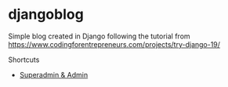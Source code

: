 # djangoblog
Simple blog created in Django
following the tutorial from 
https://www.codingforentrepreneurs.com/projects/try-django-19/

Shortcuts

* [Superadmin & Admin](https://github.com/Michelee/djangoblog/commit/5335aff4a90f4be9df40504e6d5da9fa8f66ca7b)